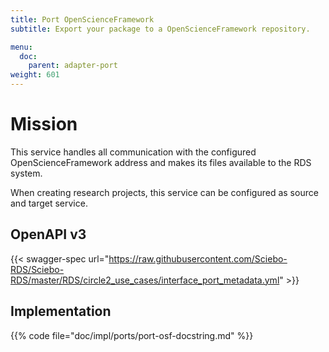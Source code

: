 ```yaml
---
title: Port OpenScienceFramework
subtitle: Export your package to a OpenScienceFramework repository.

menu:
  doc:
    parent: adapter-port
weight: 601
---
```


# Mission

This service handles all communication with the configured OpenScienceFramework address and makes its files available to the RDS system.

When creating research projects, this service can be configured as source and target service.

## OpenAPI v3

{{< swagger-spec url="https://raw.githubusercontent.com/Sciebo-RDS/Sciebo-RDS/master/RDS/circle2_use_cases/interface_port_metadata.yml" >}}

## Implementation

{{% code file="doc/impl/ports/port-osf-docstring.md" %}}
